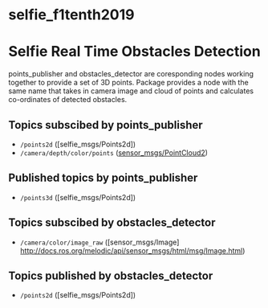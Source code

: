 # selfie_f1tenth2019
# Selfie Real Time Obstacles Detection
points_publisher and obstacles_detector are coresponding nodes working together to provide a set of 3D points. Package provides a node with the same name that takes in camera image and cloud of points and calculates co-ordinates of detected obstacles.


## Topics subscibed by points_publisher
- `/points2d` ([selfie_msgs/Points2d])
- `/camera/depth/color/points` ([sensor_msgs/PointCloud2](http://docs.ros.org/melodic/api/sensor_msgs/html/msg/PointCloud2.html))
## Published topics by points_publisher
- `/points3d` ([selfie_msgs/Points2d])

## Topics subscibed by obstacles_detector
- `/camera/color/image_raw` ([sensor_msgs/Image] http://docs.ros.org/melodic/api/sensor_msgs/html/msg/Image.html)
## Topics published by obstacles_detector
- `/points2d` ([selfie_msgs/Points2d])

